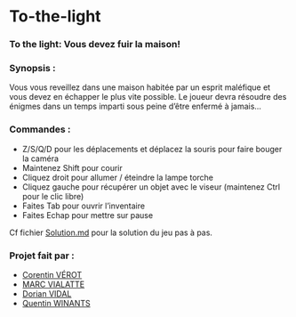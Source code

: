 # To-the-light
### To the light: Vous devez fuir la maison!

### Synopsis :
Vous vous reveillez dans une maison habitée par un esprit maléfique et vous devez en échapper le plus vite possible. 
Le joueur devra résoudre des énigmes dans un temps imparti sous peine d’être enfermé à jamais…

### Commandes :
- Z/S/Q/D pour les déplacements et déplacez la souris pour faire bouger la caméra
- Maintenez Shift pour courir
- Cliquez droit pour allumer / éteindre la lampe torche
- Cliquez gauche pour récupérer un objet avec le viseur (maintenez Ctrl pour le clic libre)
- Faites Tab pour ouvrir l’inventaire
- Faites Echap pour mettre sur pause

Cf fichier [Solution.md](https://github.com/corentin703/To-the-light/blob/master/Solution.md) pour la solution du jeu pas à pas.

### Projet fait par : 
- [Corentin VÉROT](https://github.com/corentin703)
- [MARC VIALATTE](https://github.com/Chamamou)
- [Dorian VIDAL](https://github.com/DorianVidal)
- [Quentin WINANTS](https://github.com/Biggu08)
